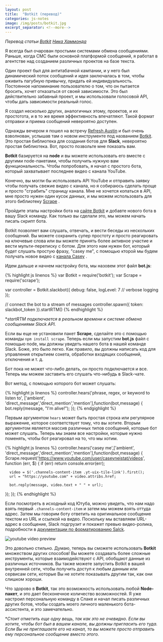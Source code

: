 ```yaml
---
layout: post
title:  "Botkit (перевод)"
categories: js-notes 
image: /img/posts/botkit.jpg
excerpt_separator: <!--more--> 
---
```


*Перевод статьи <a href="http://www.nickhammond.com/botkit/" rel="nofollow noopener" target="_blank">Botkit</a> <a href="http://www.nickhammond.com" rel="nofollow noopener" target="_blank">Ника Хаммонда</a>*

Я всегда был очарован простыми системами обмена сообщениями. Раньше, когда СМС были основной платформой сообщений, я работал в агентстве над созданием различных проектов на базе текста.<!--more--> 

Один проект был для антитабачной кампании, и у него был динамический поток сообщений и идея заключалась в том, чтобы оживить пагубную привычку, придать ей индивидуальность. Постоянное напоминание пользователю о том, что он пытается бросить, хочет отказаться от своей зависимости. Это был действительно забавный проект, и мы использовали голосовой API, чтобы дать зависимости реальный голос.

Я создал несколько других,  аналогичных этому, проектов, и их простотота, и в то же время эффективность впечатляют. Такой формат отправки и приема сообщений невероятно доступен.

Однажды вечером я пошел на встречу <a href="http://refreshaustin.com/" rel="nofollow noopener" target="_blank">Refresh Austin</a>  и был очень взволнован, услышав там о новом инструменте под названием <a href="http://howdy.ai/botkit/" rel="nofollow noopener" target="_blank">Botkit</a>. Это простая библиотека для создания ботов для **Slack**, невероятно простая библиотека. Вот, просто позвольте мне показать вам.

**Botkit** базируется на **node** и вы можете использовать его вместе с другими node-пакетами, чтобы получить нужную вам функциональность. Чтобы попробовать, я начал с простого бота, который захватывает последнее видео с канала YouTube.

Конечно, вы могли бы использовать API YouTube и отправить заявку чтобы получать свежие видео с канала, но я собираюсь сделать проще и просто "сграбить" страницу канала. Мне не хочется копаться в API, мне просто нужен один кусок данных, и мы можем использовать для этого библиотеку <a href="https://www.npmjs.com/package/scrape" rel="nofollow noopener" target="_blank">Scrape</a> .

Пройдите этапы настройки бота на <a href="http://howdy.ai.botkit/" rel="nofollow noopener" target="_blank">сайте Botkit</a>  и добавте нового бота в вашу Slack команду. Как только вы сделали это, мы можем начать писать скрипт бота.

Botkit позволяет вам слушать, отвечать, и вести беседы из нескольких сообщений. Вы можете сохранить супер простоту и просто реагировать на ключевые слова или вы можете принять более активное участие и вести мульти-переписку с ботом. Для этого нам нужен бот, который будет слушать простую фразу, "casey me", с помощью кторой мы будем получать новое видео с <a href="https://www.youtube.com/user/caseyneistat/videos" rel="nofollow noopener" target="_blank">канала Casey</a> .

Идем дальше и начнем настройку бота, мы назовем этот файл **bot.js**:

{% highlight js linenos %}
var Botkit = require('botkit');
var Scrape = require('scrape');

var controller = Botkit.slackbot({
  debug: false,
  logLevel: 7 // verbose logging
});


// connect the bot to a stream of messages
controller.spawn({
  token: slackbot_token
}).startRTM()
{% endhighlight %}

**startRTM подключается в реальном времени к системе обмена сообщениями Slack API.*

Если вы еще не установили пакет **Scrape**, сделайте это с помощью команды `npm install scrape`. Теперь если мы запустим **bot.js** файл с помощью node, мы должны увидеть нашего бота в нашей команде Slack. Боже, это было легко. Как правило, вы должны написать код для управления открытием сокета, обработки входящих сообщений, отключения и т. д.

Бот пока не может что-либо делать, он просто подключается и все. Теперь мы можем заставить его слушать что-нибудь в Slack-чате.

Вот метод, с помощью которого бот может слушать:

{% highlight js linenos %}
controller.hears('phrase, regex, or keyword to listen to', ['ambient', 'direct_message','direct_mention','mention'],function(bot,message) {
  bot.reply(message, "I'm alive!");
});
{% endgighlight %}

Первым аргументом `hears` может быть простая строка или регулярное выражение, которое соответствует тому, что вы хотите. Вторым аргументом является массив различных типов сообщений, которые бот может слушать. Теперь мы знаем все настройки, которые нужно поменять, чтобы бот реагировал на то, что мы хотим.

{% highlight js linenos %}
controller.hears('casey me',['ambient', 'direct_message','direct_mention','mention'],function(bot,message) {
  Scrape.request('https://www.youtube.com/user/caseyneistat/videos', function (err, $) {
      if (err) return console.error(err);

      video = $('.channels-content-item .yt-uix-tile-link').first();
      url = "https://youtube.com" + video.attribs.href;

      bot.reply(message, video.text + " " + url);
  });
});
{% endhighlight %}

Если посмотреть в исходный код Ютуба, можно увидеть, что нам надо взять первый `.channels-content-item` и затем мы можем взять оттуда адрес. Затем мы говорим боту ответить на оригинальное сообщение текстом из URL и ссылкой на видео. Поскольку мы вставляем URL-адрес в сообщение, Slack подгрузит и покажет превью видео-ролика, подробности в <a href="https://api.slack.com/docs/formatting" rel="nofollow noopener" target="_blank">документации по форматированию Salck</a>.

![youtube video preview](http://www.nickhammond.com/images/posts/2016-02-16/casey-me.png) 

Это довольно стильно. Думаю, теперь вы сможете использовать **Botkit** множеством других способов! Вы можете создавать более сложные инструменты, которые взаимодействуют с API, обобщают данные из различных источников. Вы также можете запустить Botkit в вашей внутренней сети, чтобы получить доступ к любым данным или сервисам сети, которые Вы не хотите показывать другим так, как они слишком хороши.

Что здорово в **Botkit**, так это возможность использовать любой **Node-пакет**, и это дает бесконечное количество возможностей. Я уже настроил персональную команду в Слаке и начал писать различных других ботов, чтобы создать моего личного маленького бота-ассистента, и это замечательно.

**Стоит отметить еще одну вещь, так как это не очевидно. Если вы хотите, чтобы бот был в вашем канале, вы должны пригласить его туда. Если Вы не приглашаете его на канал, то вы можете просто отправить ему персональное сообщение вместо этого.*
